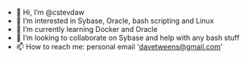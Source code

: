 - 👋 Hi, I’m @cstevdaw
- 👀 I’m interested in Sybase, Oracle, bash scripting and Linux
- 🌱 I’m currently learning Docker and Oracle
- 💞️ I’m looking to collaborate on Sybase and help with any bash stuff
- 📫 How to reach me: personal email 'davetweens@gmail.com'

<!---
cstevdaw/cstevdaw is a ✨ special ✨ repository because its `README.md` (this file) appears on your GitHub profile.
You can click the Preview link to take a look at your changes.
--->

